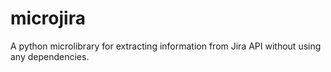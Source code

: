 # microjira
A python microlibrary for extracting information from Jira API without using any dependencies.
